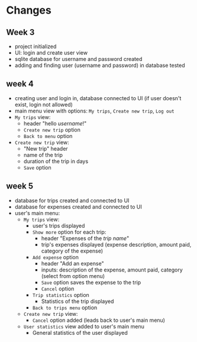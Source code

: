 # Changes

## Week 3
- project initialized
- UI: login and create user view
- sqlite database for username and password created
- adding and finding user (username and password) in database tested

## week 4
- creating user and login in, database connected to UI (if user doesn't exist, login not allowed)
- main menu view with options: ```My trips```, ```Create new trip```, ```Log out```
- ```My trips``` view:
    - header "hello *username*!"
    - ```Create new trip``` option
    - ```Back to menu``` option
- ```Create new trip``` view:
    - "New trip" header
    - name of the trip
    - duration of the trip in days 
    - ```Save``` option

## week 5
- database for trips created and connected to UI
- database for expenses created and connected to UI
- user's main menu:
    - ```My trips``` view:
        - user's trips displayed
        - ```Show more``` option for each trip:
            - header "Expenses of the *trip name*"
            - trip's expenses displayed (expense description, amount paid, category of the expense)
        - ```Add expense``` option
            - header "Add an expense"
            - inputs: description of the expense, amount paid, category (select from option menu)
            - ```Save``` option saves the expense to the trip
            - ```Cancel``` option
        - ```Trip statistics``` option
            - Statistics of the trip displayed
        - ```Back to trips menu``` option
    - ```Create new trip``` view:
        - ```Cancel``` option added (leads back to user's main menu)
    - ```User statistics``` view added to user's main menu
        - General statistics of the user displayed

